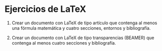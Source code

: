 Ejercicios de LaTeX
===================
1) Crear un documento con LaTeX de tipo artículo que contenga al menos una fórmula matemática y cuatro secciones, entornos y bibliografía.

2) Crear un documento con LaTeX de tipo transparencias (BEAMER) que contenga al menos cuatro secciones y bibliografía. 
